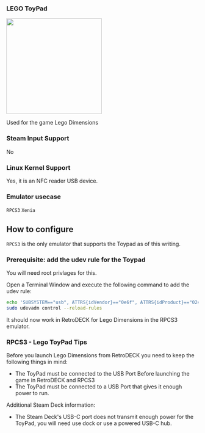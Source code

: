### LEGO ToyPad

<img src="../../../wiki_images/controllers/lego-toypad.png" width="250">

Used for the game Lego Dimensions

### Steam Input Support
No

### Linux Kernel Support
Yes, it is an NFC reader USB device.

### Emulator usecase
`RPCS3` `Xenia`

## How to configure

`RPCS3` is the only emulator that supports the Toypad as of this writing.

### Prerequisite: add the udev rule for the Toypad

You will need root privlages for this.

Open a Terminal Window and execute  the following command to add the udev rule:

```bash
echo 'SUBSYSTEM=="usb", ATTRS{idVendor}=="0e6f", ATTRS{idProduct}=="0241", MODE="0666"' | sudo tee -a /etc/udev/rules.d/71-toypad.rules > /dev/null
sudo udevadm control --reload-rules
```

It should now work in RetroDECK for Lego Dimensions in the RPCS3 emulator.

### RPCS3 - Lego ToyPad Tips

Before you launch Lego Dimensions from RetroDECK you need to keep the following things in mind:

- The ToyPad must be connected to the USB Port Before launching the game in RetroDECK and RPCS3
- The ToyPad must be connected to a USB Port that gives it enough power to run.

Additional Steam Deck information:

- The Steam Deck's USB-C port does not transmit enough power for the ToyPad, you will need use dock or use a powered USB-C hub.
